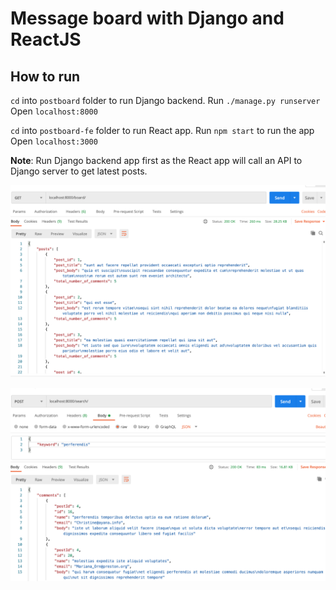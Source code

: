 # Message board with Django and ReactJS

## How to run

`cd` into `postboard` folder to run Django backend.
Run `./manage.py runserver`
Open `localhost:8000`

`cd` into `postboard-fe` folder to run React app.
Run `npm start` to run the app
Open `localhost:3000`

**Note**: Run Django backend app first as the React app will call an API to Django server to get latest posts. 

![Get posts sorted by number of comments](/sample-result/get-posts.png)

![Search comments](/sample-result/search-endpoint.png)
